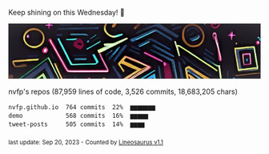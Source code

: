 Keep shining on this Wednesday! 🌷

![banner](https://github.com/nvfp/nvfp/raw/main/assets/banner.jpg)

nvfp's repos (87,959 lines of code, 3,526 commits, 18,683,205 chars)

```txt
nvfp.github.io  764 commits  22%  ▆▆▆▆▆▆▆
demo            568 commits  16%  ▆▆▆▆▆
tweet-posts     505 commits  14%  ▆▆▆▆
```

<sub>last update: Sep 20, 2023 - Counted by [Lineosaurus v1.1](https://github.com/Lineosaurus/Lineosaurus)</sub>
